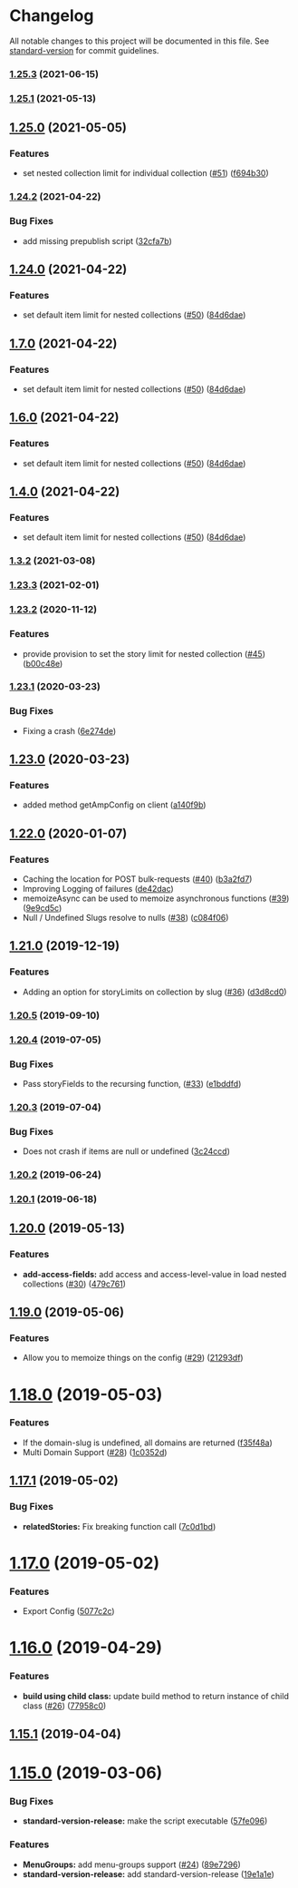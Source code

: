 # Changelog

All notable changes to this project will be documented in this file. See [standard-version](https://github.com/conventional-changelog/standard-version) for commit guidelines.

### [1.25.3](https://github.com/quintype/quintype-backend-js/compare/v1.25.2...v1.25.3) (2021-06-15)

### [1.25.1](https://github.com/quintype/quintype-backend-js/compare/v1.25.0...v1.25.1) (2021-05-13)

## [1.25.0](https://github.com/quintype/quintype-backend-js/compare/v1.24.2...v1.25.0) (2021-05-05)


### Features

* set nested collection limit for individual collection ([#51](https://github.com/quintype/quintype-backend-js/issues/51)) ([f694b30](https://github.com/quintype/quintype-backend-js/commit/f694b30a21f5b9cb65571f749c2bdf6dd5109263))

### [1.24.2](https://github.com/quintype/quintype-backend-js/compare/v1.24.1...v1.24.2) (2021-04-22)


### Bug Fixes

* add missing prepublish script ([32cfa7b](https://github.com/quintype/quintype-backend-js/commit/32cfa7baec6e1932aa178ca35577024ff2c34c60))

## [1.24.0](https://github.com/quintype/quintype-backend-js/compare/v1.23.2...v1.24.0) (2021-04-22)


### Features

* set default item limit for nested collections ([#50](https://github.com/quintype/quintype-backend-js/issues/50)) ([84d6dae](https://github.com/quintype/quintype-backend-js/commit/84d6dae9ddea31b9c1373c2ff6a58fe231146299))

## [1.7.0](https://github.com/quintype/quintype-backend-js/compare/v1.3.2...v1.7.0) (2021-04-22)


### Features

* set default item limit for nested collections ([#50](https://github.com/quintype/quintype-backend-js/issues/50)) ([84d6dae](https://github.com/quintype/quintype-backend-js/commit/84d6dae9ddea31b9c1373c2ff6a58fe231146299))

## [1.6.0](https://github.com/quintype/quintype-backend-js/compare/v1.3.2...v1.6.0) (2021-04-22)


### Features

* set default item limit for nested collections ([#50](https://github.com/quintype/quintype-backend-js/issues/50)) ([84d6dae](https://github.com/quintype/quintype-backend-js/commit/84d6dae9ddea31b9c1373c2ff6a58fe231146299))

## [1.4.0](https://github.com/quintype/quintype-backend-js/compare/v1.3.2...v1.4.0) (2021-04-22)


### Features

* set default item limit for nested collections ([#50](https://github.com/quintype/quintype-backend-js/issues/50)) ([84d6dae](https://github.com/quintype/quintype-backend-js/commit/84d6dae9ddea31b9c1373c2ff6a58fe231146299))

### [1.3.2](https://github.com/quintype/quintype-backend-js/compare/v1.23.3...v1.3.2) (2021-03-08)

### [1.23.3](https://github.com/quintype/quintype-backend-js/compare/v1.23.2...v1.23.3) (2021-02-01)

### [1.23.2](https://github.com/quintype/quintype-backend-js/compare/v1.23.1...v1.23.2) (2020-11-12)


### Features

* provide provision to set the story limit for nested collection ([#45](https://github.com/quintype/quintype-backend-js/issues/45)) ([b00c48e](https://github.com/quintype/quintype-backend-js/commit/b00c48e414e46dcacc5b6ac87c63da1de7995e93))

### [1.23.1](https://github.com/quintype/quintype-backend-js/compare/v1.23.0...v1.23.1) (2020-03-23)


### Bug Fixes

* Fixing a crash ([6e274de](https://github.com/quintype/quintype-backend-js/commit/6e274dee97bf339eb0074b5421efd8787553920e))

## [1.23.0](https://github.com/quintype/quintype-backend-js/compare/v1.22.0...v1.23.0) (2020-03-23)


### Features

* added method getAmpConfig on client ([a140f9b](https://github.com/quintype/quintype-backend-js/commit/a140f9b553755aa648f50c0259f3f16e5825f9a9))

## [1.22.0](https://github.com/quintype/quintype-backend-js/compare/v1.21.0...v1.22.0) (2020-01-07)


### Features

* Caching the location for POST bulk-requests ([#40](https://github.com/quintype/quintype-backend-js/issues/40)) ([b3a2fd7](https://github.com/quintype/quintype-backend-js/commit/b3a2fd79182b1a05e99a4bf2b003686010d44ffc))
* Improving Logging of failures ([de42dac](https://github.com/quintype/quintype-backend-js/commit/de42daca2bf9c6281d0078c5b4bacd81172c0cae))
* memoizeAsync can be used to memoize asynchronous functions ([#39](https://github.com/quintype/quintype-backend-js/issues/39)) ([9e9cd5c](https://github.com/quintype/quintype-backend-js/commit/9e9cd5cd2e5866d50745418a2db4a3a016617091))
* Null / Undefined Slugs resolve to nulls ([#38](https://github.com/quintype/quintype-backend-js/issues/38)) ([c084f06](https://github.com/quintype/quintype-backend-js/commit/c084f06f09aae06904012959a3b50719be209034))

## [1.21.0](https://github.com/quintype/quintype-backend-js/compare/v1.20.5...v1.21.0) (2019-12-19)


### Features

* Adding an option for storyLimits on collection by slug ([#36](https://github.com/quintype/quintype-backend-js/issues/36)) ([d3d8cd0](https://github.com/quintype/quintype-backend-js/commit/d3d8cd0a543192ffe990bd259fe6670b79356080))

### [1.20.5](https://github.com/quintype/quintype-backend-js/compare/v1.20.4...v1.20.5) (2019-09-10)

### [1.20.4](https://github.com/quintype/quintype-backend-js/compare/v1.20.3...v1.20.4) (2019-07-05)


### Bug Fixes

* Pass storyFields to the recursing function, ([#33](https://github.com/quintype/quintype-backend-js/issues/33)) ([e1bddfd](https://github.com/quintype/quintype-backend-js/commit/e1bddfd))



### [1.20.3](https://github.com/quintype/quintype-backend-js/compare/v1.20.2...v1.20.3) (2019-07-04)


### Bug Fixes

* Does not crash if items are null or undefined ([3c24ccd](https://github.com/quintype/quintype-backend-js/commit/3c24ccd))



### [1.20.2](https://github.com/quintype/quintype-backend-js/compare/v1.20.1...v1.20.2) (2019-06-24)



### [1.20.1](https://github.com/quintype/quintype-backend-js/compare/v1.20.0...v1.20.1) (2019-06-18)



## [1.20.0](https://github.com/quintype/quintype-backend-js/compare/v1.19.0...v1.20.0) (2019-05-13)


### Features

* **add-access-fields:** add access and access-level-value in load nested collections ([#30](https://github.com/quintype/quintype-backend-js/issues/30)) ([479c761](https://github.com/quintype/quintype-backend-js/commit/479c761))



## [1.19.0](https://github.com/quintype/quintype-backend-js/compare/v1.18.0...v1.19.0) (2019-05-06)


### Features

* Allow you to memoize things on the config ([#29](https://github.com/quintype/quintype-backend-js/issues/29)) ([21293df](https://github.com/quintype/quintype-backend-js/commit/21293df))



# [1.18.0](https://github.com/quintype/quintype-backend-js/compare/v1.17.1...v1.18.0) (2019-05-03)


### Features

* If the domain-slug is undefined, all domains are returned ([f35f48a](https://github.com/quintype/quintype-backend-js/commit/f35f48a))
* Multi Domain Support ([#28](https://github.com/quintype/quintype-backend-js/issues/28)) ([1c0352d](https://github.com/quintype/quintype-backend-js/commit/1c0352d))



## [1.17.1](https://github.com/quintype/quintype-backend-js/compare/v1.17.0...v1.17.1) (2019-05-02)


### Bug Fixes

* **relatedStories:** Fix breaking function call ([7c0d1bd](https://github.com/quintype/quintype-backend-js/commit/7c0d1bd))



# [1.17.0](https://github.com/quintype/quintype-backend-js/compare/v1.16.0...v1.17.0) (2019-05-02)


### Features

* Export Config ([5077c2c](https://github.com/quintype/quintype-backend-js/commit/5077c2c))



# [1.16.0](https://github.com/quintype/quintype-backend-js/compare/v1.15.1...v1.16.0) (2019-04-29)


### Features

* **build using child class:** update build method to return instance of child class ([#26](https://github.com/quintype/quintype-backend-js/issues/26)) ([77958c0](https://github.com/quintype/quintype-backend-js/commit/77958c0))



## [1.15.1](https://github.com/quintype/quintype-backend-js/compare/v1.15.0...v1.15.1) (2019-04-04)



# [1.15.0](https://github.com/quintype/quintype-backend-js/compare/v1.14.1...v1.15.0) (2019-03-06)


### Bug Fixes

* **standard-version-release:** make the script executable ([57fe096](https://github.com/quintype/quintype-backend-js/commit/57fe096))


### Features

* **MenuGroups:** add menu-groups support ([#24](https://github.com/quintype/quintype-backend-js/issues/24)) ([89e7296](https://github.com/quintype/quintype-backend-js/commit/89e7296))
* **standard-version-release:** add standard-version-release ([19e1a1e](https://github.com/quintype/quintype-backend-js/commit/19e1a1e))
